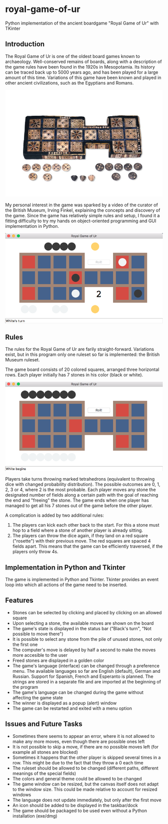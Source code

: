 # royal-game-of-ur
Python implementation of the ancient boardgame "Royal Game of Ur" with TKinter

## Introduction

The Royal Game of Ur is one of the oldest board games known to archaeology. Well-conserved remains of boards, along with a description of the game rules have been found in the 1920s in Mesopotamia. Its history can be traced back up to 5000 years ago, and has been played for a large amount of this time. Variations of this game have been known and played in other ancient civilizations, such as the Egyptians and Romans.

![Original game board in the British Museum](https://raw.githubusercontent.com/ahemmetter/royal-game-of-ur/master/rgouoriginal.jpg)

My personal interest in the game was sparked by a video of the curator of the British Museum, Irving Finkel, explaining the concepts and discovery of the game. Since the game has relatively simple rules and setup, I found it a fitting difficulty to try my hands on object-oriented programming and GUI implementation in Python.

![Implementation in Tkinter and Python. Shown is an early game state](https://raw.githubusercontent.com/ahemmetter/royal-game-of-ur/master/rgouscrshot.png)

## Rules

The rules for the Royal Game of Ur are farily straight-forward. Variations exist, but in this program only one ruleset so far is implemented: the British Museum ruleset.

The game board consists of 20 colored squares, arranged three horizontal rows. Each player initially has 7 stones in his color (black or white).

![Starting board](https://raw.githubusercontent.com/ahemmetter/royal-game-of-ur/master/rgouempty.png)

Players take turns throwing marked tetrahedrons (equivalent to throwing dice with changed probability distribution). The possible outcomes are 0, 1, 2, 3 or 4, where 2 is the most probable. Each player moves any stone the designated number of fields along a certain path with the goal of reaching the end and "freeing" the stone. The game ends when one player has managed to get all his 7 stones out of the game before the other player.

A complication is added by two additional rules:
1. The players can kick each other back to the start. For this a stone must hop to a field where a stone of another player is already sitting.
2. The players can throw the dice again, if they land on a red square ("rosette") with their previous move. The red squares are spaced 4 fields apart. This means that the game can be efficiently traversed, if the players only throw 4s.

## Implementation in Python and Tkinter

The game is implemented in Python and Tkinter. Tkinter provides an event loop into which all actions of the game need to be inserted.


## Features

* Stones can be selected by clicking and placed by clicking on an allowed square
* Upon selecting a stone, the available moves are shown on the board
* The game's state is displayed in the status bar ("Black's turn", "Not possible to move there")
* It is possible to select any stone from the pile of unused stones, not only the first one
* The computer's move is delayed by half a second to make the moves more accesible to the user
* Freed stones are displayed in a golden color
* The game's language (interface) can be changed through a preference menu. The available languages so far are English (default), German and Russian. Support for Spanish, French and Esperanto is planned. The strings are stored in a separate file and are imported at the beginning of the program
* The game's language can be changed during the game without affecting the game state
* The winner is displayed as a popup (alert) window
* The game can be restarted and exited with a menu option

## Issues and Future Tasks

* Sometimes there seems to appear an error, where it is not allowed to make any more moves, even though there are possible ones left
* It is not possible to skip a move, if there are no possible moves left (for example all stones are blocked)
* Sometimes it happens that the other player is skipped several times in a row. This might be due to the fact that they throw a 0 each time
* The ruleset should be allowed to be changed (different paths, different meanings of the special fields)
* The colors and general theme could be allowed to be changed
* The game window can be resized, but the canvas itself does not adapt to the window size. This could be made relative to account for resized windows
* The language does not update immediately, but only after the first move
* An icon should be added to be displayed in the taskbar/dock
* The game should be packaged to be used even without a Python installation (exe/dmg)
